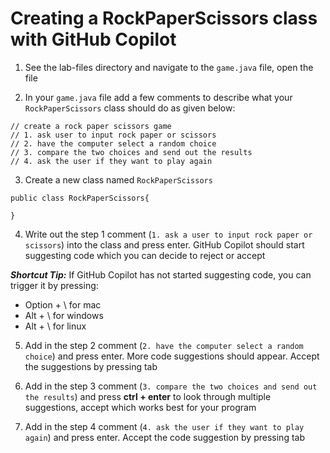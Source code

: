 # Creating a RockPaperScissors class with GitHub Copilot

1. See the lab-files directory and navigate to the `game.java` file, open the file

2. In your `game.java` file add a few comments to describe what your `RockPaperScissors` class should do as given below: 

```
// create a rock paper scissors game
// 1. ask user to input rock paper or scissors
// 2. have the computer select a random choice
// 3. compare the two choices and send out the results
// 4. ask the user if they want to play again
```

3. Create a new class named `RockPaperScissors`

```
public class RockPaperScissors{

}
```

4. Write out the step 1 comment (`1. ask a user to input rock paper or scissors`) into the class and press enter. GitHub Copilot should start suggesting code which you can decide to reject or accept 

**_Shortcut Tip:_** If GitHub Copilot has not started suggesting code, you can trigger it by pressing: 

- Option + \ for mac
- Alt + \ for windows
- Alt + \ for linux

5. Add in the step 2 comment (`2. have the computer select a random choice`) and press enter. More code suggestions should appear. Accept the suggestions by pressing tab

6. Add in the step 3 comment (`3. compare the two choices and send out the results`) and press **ctrl + enter** to look through multiple suggestions, accept which works best for your program

7. Add in the step 4 comment (`4. ask the user if they want to play again`) and press enter. Accept the code suggestion by pressing tab